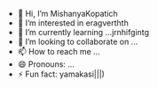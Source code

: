 - 👋 Hi, I’m MishanyaKopatich
- 👀 I’m interested in eragverthth
- 🌱 I’m currently learning ...jrnhifgintg
- 💞️ I’m looking to collaborate on ...
- 📫 How to reach me ...
- 😄 Pronouns: ...
- ⚡ Fun fact: yamakasi|||)
<!---
MishanyaKopatich/MishanyaKopatich is a ✨ special ✨ repository because its `README.md` (this file) appears on your GitHub profile.
You can click the Preview link to take a look at your changes.
